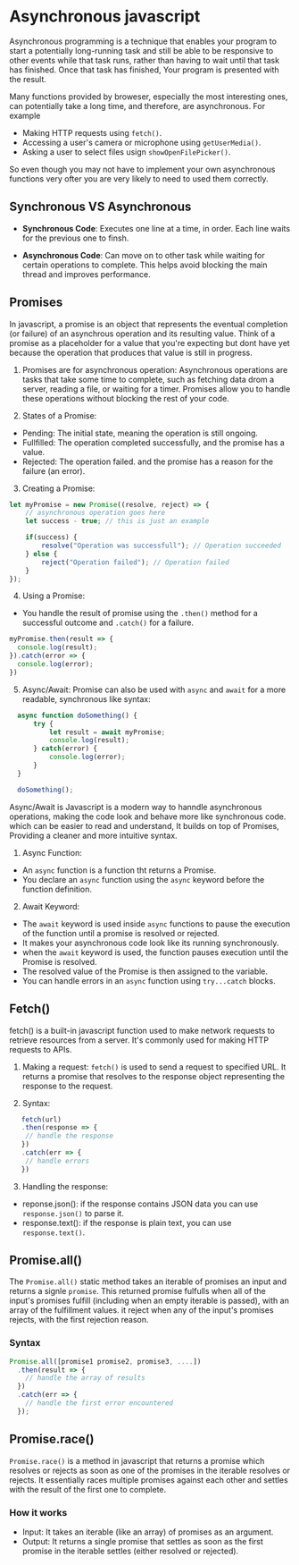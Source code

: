 # Asynchronous javascript 
Asynchronous programming is a technique that enables your program to start a potentially long-running task and still be able to be responsive to other events while that task runs, rather than having to wait until that task has finished. Once that task has finished, Your program is presented with the result. 
 
Many functions provided by broweser, especially the most interesting ones, can potentially take a long time, and therefore, are asynchronous. For example 
 - Making HTTP requests using `fetch()`.
 - Accessing a user's camera or microphone using `getUserMedia()`.
 - Asking a user to select files usign `showOpenFilePicker()`.

So even though you may not have to implement your own asynchronous functions very ofter you are very likely to need to used them correctly. 

## Synchronous VS Asynchronous 
 - <b>Synchronous Code</b>: Executes one line at a time, in order. Each line waits for the previous one to finsh. 

 - <b>Asynchronous Code</b>: Can move on to other task while waiting for certain operations to complete. This helps avoid blocking the main thread and improves performance. 

## Promises 
In javascript, a promise is an object that represents the eventual completion (or failure) of an asynchrous operation and its resulting value. Think of a promise as a placeholder for a value that you're expecting but dont have yet because the operation that produces that value is still in progress. 

 1. Promises are for asynchronous operation: Asynchronous operations are tasks that take some time to complete, such as fetching data drom a server, reading a file, or waiting for a timer. Promises allow you to handle these operations without blocking the rest of your code. 

 2. States of a Promise: 
  - Pending: The initial state, meaning the operation is still ongoing. 
  - Fullfilled: The operation completed successfully, and the promise has a value. 
  - Rejected: The operation failed. and the promise has a reason for the failure (an error). 

  3. Creating a Promise: 
```js
let myPromise = new Promise((resolve, reject) => {
    // asynchronous operation goes here 
    let success - true; // this is just an example 

    if(success) {
        resolve("Operation was successfull"); // Operation succeeded
    } else {
        reject("Operation failed"); // Operation failed
    }
});

```

 4. Using a Promise: 
  - You handle the result of promise using the `.then()` method for a successful outcome and `.catch()` for a failure. 

  ```js
  myPromise.then(result => {
    console.log(result); 
  }).catch(error => {
    console.log(error);
  })

  ```

  5. Async/Await: Promise can also be used with `async` and `await` for a more readable, synchronous like syntax: 

  ```js
    async function doSomething() {
        try {
            let result = await myPromise;
            console.log(result);
        } catch(error) {
            console.log(error);
        }
    }

    doSomething();
  ```

Async/Await is Javascript is a modern way to hanndle asynchronous operations, making the code look and behave more like synchronous code. which can be easier to read and understand, It builds on top of Promises, Providing a cleaner and more intuitive syntax. 

 1. Async Function: 
  - An `async` function is a function tht returns a Promise. 
  - You declare an `async` function using the `async` keyword before the function definition. 

 2. Await Keyword: 
  - The `await` keyword is used inside `async` functions to pause the execution of the function until a promise is resolved or rejected. 
  - It makes your asynchronous code look like its running synchronously. 
  - when the `await` keyword is used, the function pauses execution until the Promise is resolved. 
  - The resolved value of the Promise is then assigned to the variable. 
  - You can handle errors in an `async` function using `try...catch` blocks. 


## Fetch()
fetch() is a built-in javascript function used to make network requests to retrieve resources from a server. It's commonly used for making HTTP requests to APIs. 
 1. Making a request: `fetch()` is used to send a request to specified URL. It returns a promise that resolves to the response object representing the response to the request. 

 2. Syntax: 
  ```js
     fetch(url)
     .then(response => {
      // handle the response
     })
     .catch(err => {
      // handle errors
     })
  ```
  3. Handling the response: 
   - reponse.json(): if the response contains JSON data you can use `response.json()` to parse it. 
   - response.text(): if the response is plain text, you can use `response.text()`.


## Promise.all() 
The `Promise.all()` static method takes an iterable of promises an input and returns a signle `promise`. This returned promise fulfulls when all of the input's promises fulfill (including when an empty iterable is passed), with an array of the fulfillment values. it reject when any of the input's promises rejects, with the first rejection reason. 

### Syntax 
```js 
Promise.all([promise1 promise2, promise3, ....])
  .then(result => {
    // handle the array of results
  })
  .catch(err => {
    // handle the first error encountered
  });
```

## Promise.race()
`Promise.race()` is a method in javascript that returns a promise which resolves or rejects as soon as one of the promises in the iterable resolves or rejects. It essentially races multiple promises against each other and settles with the result of the first one to complete. 

### How it works 
 - Input: It takes an iterable (like an array) of promises as an argument.
 - Output: It returns a single promise that settles as soon as the first promise in the iterable settles (either resolved or rejected). 

